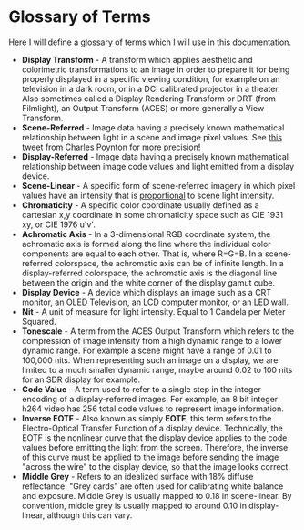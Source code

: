 # Glossary of Terms

Here I will define a glossary of terms which I will use in this documentation.

- **Display Transform** - A transform which applies aesthetic and colorimetric transformations to an image in order to prepare it for being properly displayed in a specific viewing condition, for example on an television in a dark room, or in a DCI calibrated projector in a theater. Also sometimes called a Display Rendering Transform or DRT (from Filmlight), an Output Transform (ACES) or more generally a View Transform.
- **Scene-Referred** - Image data having a precisely known mathematical relationship between light in a scene and image pixel values. See [this tweet](https://twitter.com/momaku/status/812025645626703874) from [Charles Poynton](https://www.poynton.ca) for more precision!
- **Display-Referred** - Image data having a precisely known mathematical relationship between image code values and light emitted from a display device.
- **Scene-Linear** - A specific form of scene-referred imagery in which pixel values have an intensity that is [proportional](https://en.wikipedia.org/wiki/Proportionality_(mathematics)) to scene light intensity.
- **Chromaticity** - A specific color coordinate usually defined as a cartesian x,y coordinate in some chromaticity space such as CIE 1931 xy, or CIE 1976 u'v'.
- **Achromatic Axis** - In a 3-dimensional RGB coordinate system, the achromatic axis is formed along the line where the individual color components are equal to each other. That is, where R=G=B. In a scene-referred colorspace, the achromatic axis can be of infinite length. In a display-referred colorspace, the achromatic axis is the diagonal line between the origin and the white corner of the display gamut cube.
- **Display Device** - A device which displays an image such as a CRT monitor, an OLED Television, an LCD computer monitor, or an LED wall.
- **Nit** - A unit of measure for light intensity. Equal to 1 Candela per Meter Squared. 
- **Tonescale** - A term from the ACES Output Transform which refers to the compression of image intensity from a high dynamic range to a lower dynamic range. For example a scene might have a range of 0.01 to 100,000 nits. When representing such an image on a display, we are limited to a much smaller dynamic range, maybe around 0.02 to 100 nits for an SDR display for example.
- **Code Value** - A term used to refer to a single step in the integer encoding of a display-referred images. For example, an 8 bit integer h264 video has 256 total code values to represent image information.
- **Inverse EOTF** - Also known as simply **EOTF**, this term refers to the Electro-Optical Transfer Function of a display device. Technically, the EOTF is the nonlinear curve that the display device applies to the code values before emitting the light from the screen. Therefore, the inverse of this curve must be applied to the image before sending the image "across the wire" to the display device, so that the image looks correct.
- **Middle Grey** - Refers to an idealized surface with 18% diffuse reflectance. "Grey cards" are often used for calibrating white balance and exposure. Middle Grey is usually mapped to 0.18 in scene-linear. By convention, middle grey is usually mapped to around 0.10 in display-linear, although this can vary.

